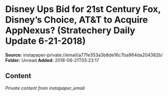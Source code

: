 # Disney Ups Bid for 21st Century Fox, Disney’s Choice, AT&T to Acquire AppNexus? (Stratechery Daily Update 6-21-2018)

**Source:** instapaper-private://email/a77fe353a3b8de16c7ba964da204382b/
**Folder:** Unread
**Added:** 2018-06-21T05:23:17




## Content
*Private content from instapaper_email*
